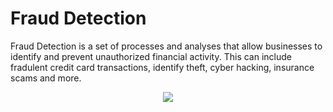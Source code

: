 

# Fraud Detection

Fraud Detection is a set of processes and analyses that allow businesses to identify and prevent unauthorized financial activity. This can include fradulent credit card
transactions, identify theft, cyber hacking, insurance scams and more.

<center><img src="/assets/img/Fraud_Detection.jpg"/></center>
